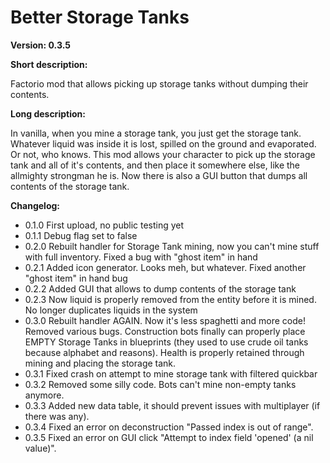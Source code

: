 # Better Storage Tanks

**Version: 0.3.5**

**Short description:**

Factorio mod that allows picking up storage tanks without dumping their contents.

**Long description:**

In vanilla, when you mine a storage tank, you just get the storage tank. Whatever liquid was inside it is lost, spilled on the ground and evaporated. Or not, who knows. This mod allows your character to pick up the storage tank and all of it's contents, and then place it somewhere else, like the allmighty strongman he is.
Now there is also a GUI button that dumps all contents of the storage tank.

**Changelog:**
 - 0.1.0 First upload, no public testing yet
 - 0.1.1 Debug flag set to false
 - 0.2.0 Rebuilt handler for Storage Tank mining, now you can't mine stuff with full inventory. Fixed a bug with "ghost item" in hand
 - 0.2.1 Added icon generator. Looks meh, but whatever. Fixed another "ghost item" in hand bug
 - 0.2.2 Added GUI that allows to dump contents of the storage tank
 - 0.2.3 Now liquid is properly removed from the entity before it is mined. No longer duplicates liquids in the system
 - 0.3.0 Rebuilt handler AGAIN. Now it's less spaghetti and more code! Removed various bugs. Construction bots finally can properly place EMPTY Storage Tanks in blueprints (they used to use crude oil tanks because alphabet and reasons). Health is properly retained through mining and placing the storage tank.
 - 0.3.1 Fixed crash on attempt to mine storage tank with filtered quickbar
 - 0.3.2 Removed some silly code. Bots can't mine non-empty tanks anymore.
 - 0.3.3 Added new data table, it should prevent issues with multiplayer (if there was any).
 - 0.3.4 Fixed an error on deconstruction "Passed index is out of range".
 - 0.3.5 Fixed an error on GUI click "Attempt to index field 'opened' (a nil value)".

